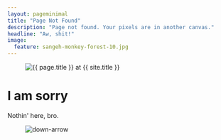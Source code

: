 ```yaml
---
layout: pageminimal
title: "Page Not Found"
description: "Page not found. Your pixels are in another canvas."
headline: "Aw, shit!"
image:
  feature: sangeh-monkey-forest-10.jpg
---  
```

<figure>
<img src="{{ site.url }}/images/hmfaysal-404.jpg" alt="{{ page.title }} at {{ site.title }}">
</figure>
<div class="text-center">
<h1>I am sorry</h1>
<p>Nothin' here, bro.</p>
</div>
<figure>
<img src="{{ site.url }}/images/bg-arrow.png" alt="down-arrow">
</figure>
